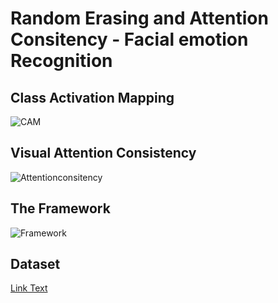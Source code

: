 # Random Erasing and Attention Consitency - Facial emotion Recognition

## Class Activation Mapping 
![CAM](https://github.com/Haneesh1827/Random-Erasing-and-Attention-Consistency-FER/assets/85379299/3d7f6643-8895-41f1-986b-fc953519cae5)

## Visual Attention Consistency

![Attentionconsitency](https://github.com/Haneesh1827/Random-Erasing-and-Attention-Consistency-FER/assets/85379299/98991981-d5df-4e4e-947c-8b72cd783028)

## The Framework

![Framework](https://github.com/Haneesh1827/Random-Erasing-and-Attention-Consistency-FER/assets/85379299/8dc4adce-4f30-412f-bfbb-0a05e6b67f98)

## Dataset
[Link Text](http://www.whdeng.cn/raf/model1.html)



